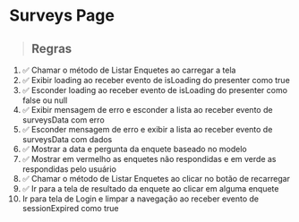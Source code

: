 # Surveys Page

> ## Regras
1.  ✅ Chamar o método de Listar Enquetes ao carregar a tela
2.  ✅ Exibir loading ao receber evento de isLoading do presenter como true
3.  ✅ Esconder loading ao receber evento de isLoading do presenter como false ou null
4. ✅ Exibir mensagem de erro e esconder a lista ao receber evento de surveysData com erro
5.  ✅ Esconder mensagem de erro e exibir a lista ao receber evento de surveysData com dados
6.  ✅ Mostrar a data e pergunta da enquete baseado no modelo
7.  ✅ Mostrar em vermelho as enquetes não respondidas e em verde as respondidas pelo usuário
8.  ✅ Chamar o método de Listar Enquetes ao clicar no botão de recarregar
9.  ✅ Ir para a tela de resultado da enquete ao clicar em alguma enquete
10.  Ir para tela de Login e limpar a navegação ao receber evento de sessionExpired como true